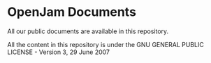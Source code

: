 # OpenJam Documents

All our public documents are available in this repository.

All the content in this repository is under the GNU GENERAL PUBLIC LICENSE - Version 3, 29 June 2007
